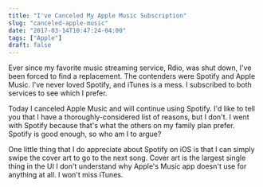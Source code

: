 ```yaml
---
title: "I've Canceled My Apple Music Subscription"
slug: "canceled-apple-music"
date: "2017-03-14T10:47:24-04:00"
tags: ["Apple"]
draft: false
---
```


Ever since my favorite music streaming service, Rdio, was shut down, I've been forced to find a replacement. The contenders were Spotify and Apple Music. I've never loved Spotify, and iTunes is a mess. I subscribed to both services to see which I prefer.

Today I canceled Apple Music and will continue using Spotify. I'd like to tell you that I have a thoroughly-considered list of reasons, but I don't. I went with Spotify because that's what the others on my family plan prefer. Spotify is good enough, so who am I to argue?

One little thing that I do appreciate about Spotify on iOS is that I can simply swipe the cover art to go to the next song. Cover art is the largest single thing in the UI I don't understand why Apple's Music app doesn't use for anything at all. I won't miss iTunes.

